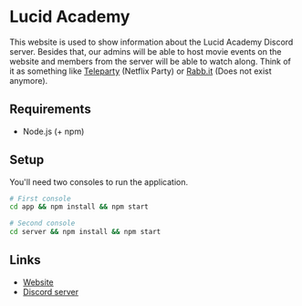 # Lucid Academy

This website is used to show information about the Lucid Academy Discord server. Besides that, our admins will be able to host movie events on the website and members from the server will be able to watch along. Think of it as something like [Teleparty](https://www.netflixparty.com/) (Netflix Party) or [Rabb.it](https://en.wikipedia.org/wiki/Rabb.it) (Does not exist anymore).

## Requirements

- Node.js (+ npm)

## Setup

You'll need two consoles to run the application.

```bash
# First console
cd app && npm install && npm start

# Second console
cd server && npm install && npm start
```

## Links

- [Website](https://lucid-academy.com)
- [Discord server](https://discord.gg/zKdHNufbmg)
